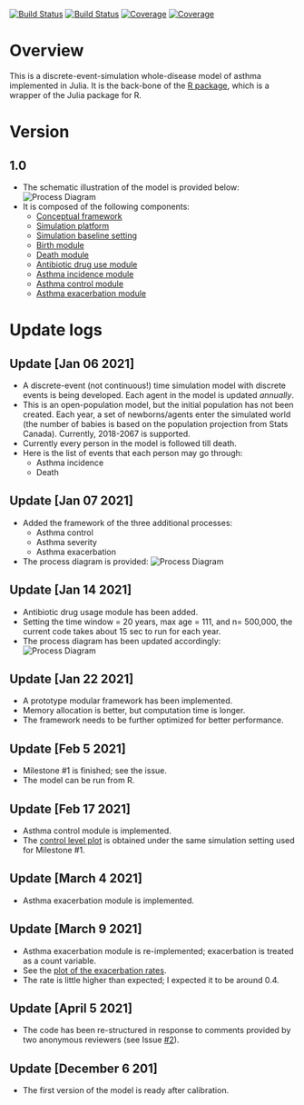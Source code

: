 [![Build Status](https://travis-ci.com/tyhlee/CHILDAsthmaPolicyModel.jl.svg?branch=master)](https://travis-ci.com/tyhlee/CHILDAsthmaPolicyModel.jl)
[![Build Status](https://ci.appveyor.com/api/projects/status/github/tyhlee/CHILDAsthmaPolicyModel.jl?svg=true)](https://ci.appveyor.com/project/tyhlee/CHILDAsthmaPolicyModel-jl)
[![Coverage](https://codecov.io/gh/tyhlee/CHILDAsthmaPolicyModel.jl/branch/master/graph/badge.svg)](https://codecov.io/gh/tyhlee/CHILDAsthmaPolicyModel.jl)
[![Coverage](https://coveralls.io/repos/github/tyhlee/CHILDAsthmaPolicyModel.jl/badge.svg?branch=master)](https://coveralls.io/github/tyhlee/CHILDAsthmaPolicyModel.jl?branch=master)

# Overview
This is a discrete-event-simulation whole-disease model of asthma implemented in Julia. It is the back-bone of the [R package](https://github.com/tyhlee/AsthmaR), which is a wrapper of the Julia package for R.

# Version

## 1.0
* The schematic illustration of the model is provided below:
![Process Diagram](figures/model/asthma_model_diagram_April05_2021.png)
* It is composed of the following components:
	* [Conceptual framework](documentation/V1/conceptual_framework.md)
	* [Simulation platform](documentation/V1/simulation_platform.md)
	* [Simulation baseline setting](documentation/V1/simulation_baseline_setting.md)
	* [Birth module](documentation/V1/birth_module.md)
	* [Death module](documentation/V1/death_module.md)
	* [Antibiotic drug use module](documentation/V1/antibiotic_drug_use_module.pdf)
	* [Asthma incidence module](documentation/V1/asthma_incidence_module.pdf)
	* [Asthma control module](documentation/V1/asthma_control_module.md)
	* [Asthma exacerbation module](documentation/V1/asthma_exacerbation_module.pdf)

# Update logs

## Update [Jan 06 2021]
* A discrete-event (not continuous!) time simulation model with discrete events is being developed. Each agent in the model is updated *annually*.
* This is an open-population model, but the initial population has not been created. Each year, a set of newborns/agents enter the simulated world (the number of babies is based on the population projection from Stats Canada). Currently, 2018-2067 is supported.
* Currently every person in the model is followed till death.
* Here is the list of events that each person may go through:
    * Asthma incidence
    * Death

## Update [Jan 07 2021]
* Added the framework of the three additional processes:
    * Asthma control
    * Asthma severity
    * Asthma exacerbation
* The process diagram is provided:
![Process Diagram](figures/model/asthma_model_diagram_Jan07.png)

## Update [Jan 14 2021]
* Antibiotic drug usage module has been added.
* Setting the time window = 20 years, max age = 111, and n= 500,000, the current code takes about 15 sec to run for each year.
* The process diagram has been updated accordingly:
![Process Diagram](figures/model/asthma_model_diagram_Jan14_20.png)

## Update [Jan 22 2021]
* A prototype modular framework has been implemented.
* Memory allocation is better, but computation time is longer.
* The framework needs to be further optimized for better performance.

## Update [Feb 5 2021]
* Milestone #1 is finished; see the issue.
* The model can be run from R.

## Update [Feb 17 2021]
* Asthma control module is implemented.
* The [control level plot](figures/Feb_17_2021/control.png) is obtained under the same simulation setting used for Milestone #1.

## Update [March 4 2021]
* Asthma exacerbation module is implemented.

## Update [March 9 2021]
* Asthma exacerbation module is re-implemented; exacerbation is treated as a count variable.
* See the [plot of the exacerbation rates](figures/March_9_2021/exacerbation_rate.png).
* The rate is little higher than expected; I expected it to be around 0.4.

## Update [April 5 2021]
* The code has been re-structured in response to comments provided by two anonymous reviewers (see Issue [#2](/../../issues/2)).

## Update [December 6 201]
* The first version of the model is ready after calibration.
